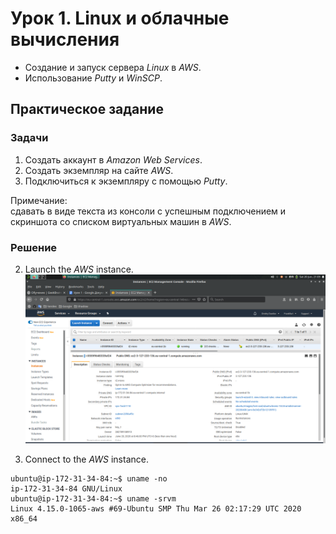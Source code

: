 # Урок 1. Linux и облачные вычисления

- Создание и запуск сервера *Linux* в *AWS*.
- Использование *Putty* и *WinSCP*.

## Практическое задание

### Задачи

1. Создать аккаунт в *Amazon Web Services*.
2. Создать экземпляр на сайте *AWS*.
3. Подключиться к экземпляру с помощью *Putty*.

Примечание:  
сдавать в виде
текста из консоли с успешным подключением и
скриншота со списком виртуальных машин в *AWS*.

### Решение

2. Launch the *AWS* instance.
  ![AWS instances](AWS_instances.png)

3. Connect to the *AWS* instance.
  ```
  ubuntu@ip-172-31-34-84:~$ uname -no
  ip-172-31-34-84 GNU/Linux
  ubuntu@ip-172-31-34-84:~$ uname -srvm
  Linux 4.15.0-1065-aws #69-Ubuntu SMP Thu Mar 26 02:17:29 UTC 2020 x86_64
  ```
